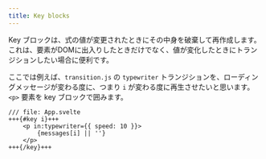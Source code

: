 ```yaml
---
title: Key blocks
---
```


Key ブロックは、式の値が変更されたときにその中身を破棄して再作成します。これは、要素がDOMに出入りしたときだけでなく、値が変化したときにトランジションしたい場合に便利です。

ここでは例えば、`transition.js` の `typewriter` トランジションを、ローディングメッセージが変わる度に、つまり `i` が変わる度に再生させたいと思います。`<p>` 要素を key ブロックで囲みます。

```svelte
/// file: App.svelte
+++{#key i}+++
	<p in:typewriter={{ speed: 10 }}>
		{messages[i] || ''}
	</p>
+++{/key}+++
```
